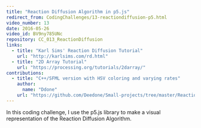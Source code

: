 ```yaml
---
title: "Reaction Diffusion Algorithm in p5.js"
redirect_from: CodingChallenges/13-reactiondiffusion-p5.html
video_number: 13
date: 2016-05-26
video_id: BV9ny785UNc
repository: CC_013_ReactionDiffusion
links:
  - title: "Karl Sims' Reaction Diffusion Tutorial"
    url: "http://karlsims.com/rd.html"
  - title: "2D Array Tutorial"
    url: "https://processing.org/tutorials/2darray/"
contributions:
  - title: "C++/SFML version with HSV coloring and varying rates"
    author:
      name: "Ddone"
    url: "https://github.com/Deedone/Small-projects/tree/master/Reaction-diffusion"
---
```


In this coding challenge, I use the p5.js library to make a visual representation of the Reaction Diffusion Algorithm.
